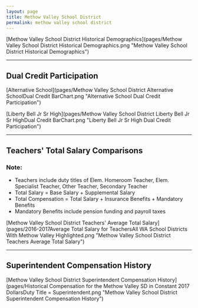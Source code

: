```yaml
---
layout: page
title: Methow Valley School District
permalink: methow valley school district
---
```



[Methow Valley School District Historical Demographics](pages/Methow Valley School District Historical Demographics.png "Methow Valley School District Historical Demographics")

___

## Dual Credit Participation

[Alternative School](pages/Methow Valley School District Alternative SchoolDual Credit BarChart.png "Alternative School Dual Credit Participation")

[Liberty Bell Jr Sr High](pages/Methow Valley School District Liberty Bell Jr Sr HighDual Credit BarChart.png "Liberty Bell Jr Sr High Dual Credit Participation")


___

## Teachers' Total Salary Comparisons
### Note:
- Teachers include duty titles of Elem. Homeroom Teacher, Elem. Specialist Teacher, Other Teacher, Secondary Teacher
- Total Salary = Base Salary + Supplemental Salary
- Total Compensation = Total Salary + Insurance Benefits + Mandatory Benefits
- Mandatory Benefits include pension funding and payroll taxes

[Methow Valley School District Teachers' Average Total Salary](pages/2016-2017Average Total Salary for TeachersAll WA School Districts With Methow Valley Highlighted.png "Methow Valley School District Teachers Average Total Salary")


___

## Superintendent Compensation History

[Methow Valley School District Superintendent Compensation History](pages/Historical Compensation for the Methow Valley SD in Constant 2017 DollarsDuty Title = Superintendent.png "Methow Valley School District Superintendent Compensation History")

